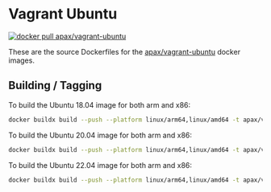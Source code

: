 # Vagrant Ubuntu

[![docker pull apax/vagrant-ubuntu](https://img.shields.io/badge/dockerhub-image-blue.svg?logo=Docker)](https://hub.docker.com/r/apax/vagrant-ubuntu)

These are the source Dockerfiles for the [apax/vagrant-ubuntu](https://hub.docker.com/r/apax/vagrant-ubuntu) docker images.

## Building / Tagging
To build the Ubuntu 18.04 image for both arm and x86:

```bash
docker buildx build --push --platform linux/arm64,linux/amd64 -t apax/vagrant-ubuntu:18.04 -f Dockerfile.bionic .
```

To build the Ubuntu 20.04 image for both arm and x86:

```bash
docker buildx build --push --platform linux/arm64,linux/amd64 -t apax/vagrant-ubuntu:20.04 -f Dockerfile.focal .
```

To build the Ubuntu 22.04 image for both arm and x86:

```bash
docker buildx build --push --platform linux/arm64,linux/amd64 -t apax/vagrant-ubuntu:22.04 -f Dockerfile.jammy .
```